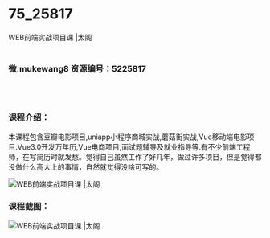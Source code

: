 # 75_25817
WEB前端实战项目课 |太阁
<br/></br>
<h3>微:mukewang8 资源编号：5225817</h3>
<br/></br>
<h3>课程介绍：</h3>
<p>本课程包含豆瓣电影项目,uniapp小程序商城实战,蘑菇街实战,Vue移动端电影项目.Vue3.0开发万年历,Vue电商项目,面试题辅导及就业指导等.有不少前端工程师，在写简历时就发愁。觉得自己虽然工作了好几年，做过许多项目，但是觉得都没做什么高大上的事情，自然就觉得没啥可写的。</p>
<p><img src="https://www.ko996.com/wp-content/uploads/img/2022/08/1-56-300x178.png" alt="WEB前端实战项目课 |太阁"></p>
<div class="info-desc">
<h3>课程截图：</h3>
<p><img src="https://www.ko996.com/wp-content/uploads/img/2022/08/2-49.png" alt="WEB前端实战项目课 |太阁"></p>


			
</div>
